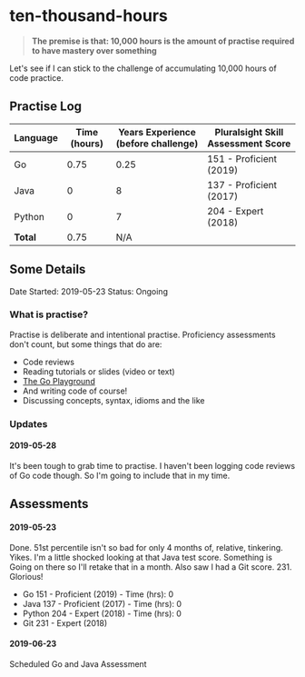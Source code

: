 # ten-thousand-hours

> **The premise is that: 10,000 hours is the amount of practise required to have mastery over something**

Let's see if I can stick to the challenge of accumulating 10,000 hours of code practice.

## Practise Log

| Language       | Time (hours)     | Years Experience (before challenge) | Pluralsight Skill Assessment Score |
|----------------|------------------|-------------------------------------|------------------------------------|
| Go             | 0.75             | 0.25                                | 151 - Proficient (2019)
| Java           | 0                | 8                                   | 137 - Proficient (2017)
| Python         | 0                | 7                                   | 204 - Expert     (2018)
| **Total**      | 0.75             | N/A                                 |


## Some Details

Date Started: 2019-05-23
Status: Ongoing

### What is practise?

Practise is deliberate and intentional practise. Proficiency assessments don't count, but some things that do are:
- Code reviews
- Reading tutorials or slides (video or text)
- [The Go Playground](https://play.golang.org/)
- And writing code of course!
- Discussing concepts, syntax, idioms and the like

### Updates

#### 2019-05-28
It's been tough to grab time to practise. I haven't been logging code reviews of Go code though. So I'm going to include that in my time.

## Assessments

#### 2019-05-23

Done. 51st percentile isn't so bad for only 4 months of, relative, tinkering.
Yikes. I'm a little shocked looking at that Java test score. Something is Going on there so I'll retake that in a month.
Also saw I had a Git score. 231. Glorious! 

* Go      151 - Proficient  (2019)  - Time (hrs): 0
* Java    137 - Proficient  (2017)  - Time (hrs): 0
* Python  204 - Expert      (2018)  - Time (hrs): 0
* Git     231 - Expert      (2018)

#### 2019-06-23

Scheduled Go and Java Assessment
